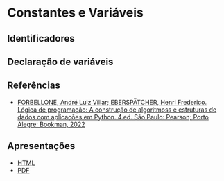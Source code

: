 # Constantes e Variáveis






## Identificadores



## Declaração de variáveis





## Referências
- [FORBELLONE, André Luiz Villar; EBERSPÄTCHER, Henri Frederico. Lógica de programação: A construção de algoritmoss e estruturas de dados com aplicações em Python. 4.ed. São Paulo: Pearson; Porto Alegre: Bookman, 2022](https://plataforma.bvirtual.com.br/Leitor/Publicacao/200078/pdf)

 
## Apresentações
- [HTML](pathname:///slides/Algoritmos/02-Basicos/05-Variaveis.html)
- [PDF](pathname:///slides/Algoritmos/02-Basicos/05-Variaveis.pdf)